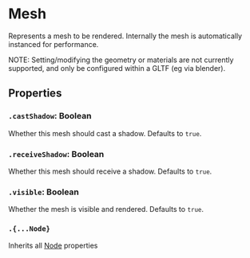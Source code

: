 # Mesh

Represents a mesh to be rendered. 
Internally the mesh is automatically instanced for performance.

NOTE: Setting/modifying the geometry or materials are not currently supported, and only be configured within a GLTF (eg via blender).

## Properties

### `.castShadow`: Boolean

Whether this mesh should cast a shadow. Defaults to `true`.

### `.receiveShadow`: Boolean

Whether this mesh should receive a shadow. Defaults to `true`.

### `.visible`: Boolean

Whether the mesh is visible and rendered. Defaults to `true`.

### `.{...Node}`

Inherits all [Node](/docs/ref/Node.md) properties

